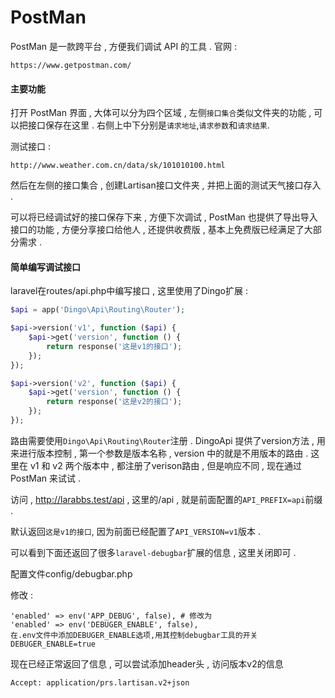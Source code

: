 # PostMan

PostMan 是一款跨平台 , 方便我们调试 API 的工具 . 官网 :

```
https://www.getpostman.com/
```

#### 主要功能

打开 PostMan 界面 , 大体可以分为四个区域 , 左侧`接口集合`类似文件夹的功能 , 可以把接口保存在这里 . 右侧上中下分别是`请求地址`,`请求参数`和`请求结果`.

测试接口 :

```
http://www.weather.com.cn/data/sk/101010100.html
```

然后在左侧的接口集合 , 创建Lartisan接口文件夹 , 并把上面的测试天气接口存入 .

可以将已经调试好的接口保存下来 , 方便下次调试 , PostMan 也提供了导出导入接口的功能 , 方便分享接口给他人 , 还提供收费版 , 基本上免费版已经满足了大部分需求 .

#### 简单编写调试接口

laravel在routes/api.php中编写接口 , 这里使用了Dingo扩展 : 

```php
$api = app('Dingo\Api\Routing\Router');

$api->version('v1', function ($api) {
    $api->get('version', function () {
        return response('这是v1的接口');
    });
});

$api->version('v2', function ($api) {
    $api->get('version', function () {
        return response('这是v2的接口');
    });
});
```

路由需要使用`Dingo\Api\Routing\Router`注册 . DingoApi 提供了version方法 , 用来进行版本控制 , 第一个参数是版本名称 , version 中的就是不用版本的路由 . 这里在 v1 和 v2 两个版本中 , 都注册了verison路由 , 但是响应不同 , 现在通过 PostMan 来试试 . 

访问 , http://larabbs.test/api , 这里的/api , 就是前面配置的`API_PREFIX=api`前缀 . 

默认返回`这是v1的接口`, 因为前面已经配置了`API_VERSION=v1`版本 . 

可以看到下面还返回了很多`laravel-debugbar`扩展的信息 , 这里关闭即可 . 

配置文件config/debugbar.php

修改 : 

```
'enabled' => env('APP_DEBUG', false), # 修改为
'enabled' => env('DEBUGER_ENABLE', false),
在.env文件中添加DEBUGER_ENABLE选项,用其控制debugbar工具的开关
DEBUGER_ENABLE=true
```

现在已经正常返回了信息 , 可以尝试添加header头 , 访问版本v2的信息

```
Accept: application/prs.lartisan.v2+json
```



